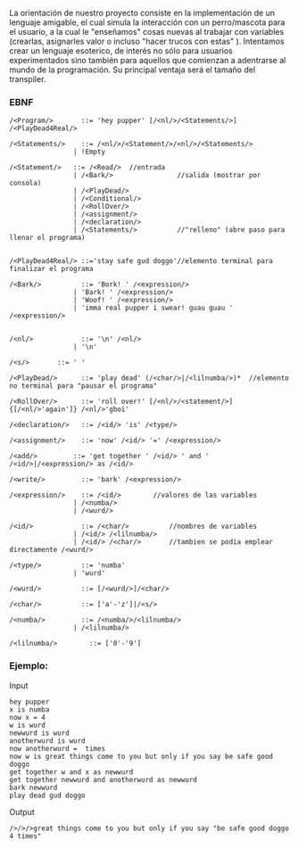 La orientación de nuestro proyecto consiste en la implementación de un lenguaje amigable, el cual simula la interacción con un perro/mascota para el usuario, a la cual le "enseñamos" cosas nuevas al trabajar con variables (crearlas, asignarles valor o incluso "hacer trucos con estas" ). Intentamos crear un lenguaje esoterico, de interés no sólo para usuarios experimentados sino también para aquellos que comienzan a adentrarse al mundo de la programación. Su principal ventaja será el tamaño del transpiler.

### EBNF
```
/<Program/>       ::= 'hey pupper' [/<nl/>/<Statements/>] /<PlayDead4Real/>

/<Statements/>    ::= /<nl/>/<Statement/>/<nl/>/<Statements/>
                | !Empty

/<Statement/>	::= /<Read/>  //entrada
                | /<Bark/>                //salida (mostrar por consola)
                | /<PlayDead/>
                | /<Conditional/>
                | /<RollOver/>
	        	| /<assignment/>
	        	| /<declaration/>
	        	| /<Statements/>          //"relleno" (abre paso para llenar el programa) 
	        	
            
/<PlayDead4Real/> ::='stay safe gud doggo'//elemento terminal para finalizar el programa

/<Bark/>          ::= 'Bork! ' /<expression/>
                | 'Bark! ' /<expression/>
                | 'Woof! ' /<expression/>
                | 'imma real pupper i swear! guau guau ' /<expression/>

            
/<nl/>            ::= '\n' /<nl/>
                | '\n'

/<s/>		::= ' '
            
/<PlayDead/>      ::= 'play dead' (/<char/>|/<lilnumba/>)*  //elemento no terminal para "pausar el programa"

/<RollOver/>      ::= 'roll over!' [/<nl/>/<statement/>] {[/<nl/>'again']} /<nl/>'gboi'

/<declaration/>   ::= /<id/> 'is' /<type/>

/<assignment/>    ::= 'now' /<id/> '=' /<expression/>

/<add/>			::= 'get together ' /<id/> ' and ' /<id/>|/<expression/> as /<id/>

/<write/>         ::= 'bark' /<expression/>

/<expression/>    ::= /<id/>        //valores de las variables
	        	| /<numba/>
	        	| /<wurd/>

/<id/>            ::= /<char/>          //nombres de variables
	        	| /<id/> /<lilnumba/>
	        	| /<id/> /<char/>		//tambien se podia emplear directamente /<wurd/> 

/<type/>          ::= 'numba'
	        	| 'wurd'

/<wurd/>          ::= [/<wurd/>]/<char/>

/<char/>          ::= ['a'-'z']|/<s/>

/<numba/>         ::= /<numba/>/<lilnumba/>
	        	| /<lilnumba/>

/<lilnumba/>	    ::= ['0'-'9']
```
### Ejemplo:

Input
```
hey pupper
x is numba
now x = 4
w is wurd
newwurd is wurd
anotherwurd is wurd
now anotherwurd =  times
now w is great things come to you but only if you say be safe good doggo 
get together w and x as newwurd
get together newwurd and anotherwurd as newwurd
bark newwurd
play dead gud doggo
```
Output
```
/>/>/>great things come to you but only if you say "be safe good doggo 4 times"
```

